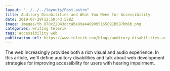 ```yaml
---
layout: "../../../layouts/Post.astro"
title: Auditory Disabilities and What You Need for Accessibility
date: 2019-07-29T12:50:43.528Z
image: images/tb_870x22043dccabe89e4489095165891b587bb6b.png
categories: writing telerik
tags: accessibility web
publication_url: https://www.telerik.com/blogs/auditory-disabilities-and-what-you-need-for-accessibility
---
```

The web increasingly provides both a rich visual and audio experience. In this article, we'll define auditory disabilities and talk about web development strategies for improving accessibility for users with hearing impairment.
